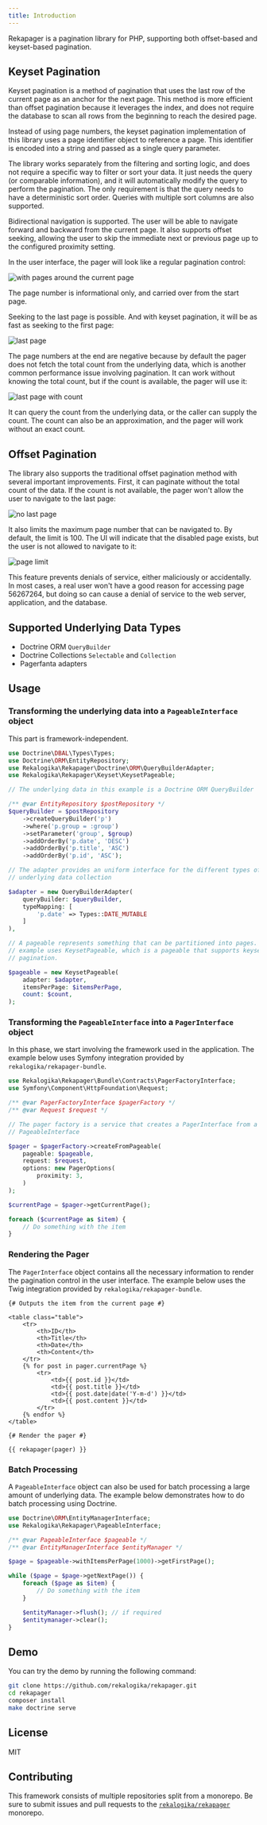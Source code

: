 ```yaml
---
title: Introduction
---
```


Rekapager is a pagination library for PHP, supporting both offset-based and
keyset-based pagination.

## Keyset Pagination

Keyset pagination is a method of pagination that uses the last row of the
current page as an anchor for the next page. This method is more efficient than
offset pagination because it leverages the index, and does not require the
database to scan all rows from the beginning to reach the desired page.

Instead of using page numbers, the keyset pagination implementation of this
library uses a page identifier object to reference a page. This identifier is
encoded into a string and passed as a single query parameter.

The library works separately from the filtering and sorting logic, and does not
require a specific way to filter or sort your data. It just needs the query (or
comparable information), and it will automatically modify the query to perform
the pagination. The only requirement is that the query needs to have a
deterministic sort order. Queries with multiple sort columns are also supported.

Bidirectional navigation is supported. The user will be able to navigate forward
and backward from the current page. It also supports offset seeking, allowing
the user to skip the immediate next or previous page up to the configured
proximity setting.

In the user interface, the pager will look like a regular pagination control:

![with pages around the current page](/rekapager/middle.png)

The page number is informational only, and carried over from the start page.

Seeking to the last page is possible. And with keyset pagination, it will be as
fast as seeking to the first page:

![last page](/rekapager/last-without-count.png)

The page numbers at the end are negative because by default the pager does not
fetch the total count from the underlying data, which is another common
performance issue involving pagination. It can work without knowing the total
count, but if the count is available, the pager will use it:

![last page with count](/rekapager/last-with-count.png)

It can query the count from the underlying data, or the caller can supply the
count. The count can also be an approximation, and the pager will work without
an exact count.

## Offset Pagination

The library also supports the traditional offset pagination method with several
important improvements. First, it can paginate without the total count of the
data. If the count is not available, the pager won't allow the user to navigate
to the last page:

![no last page](/rekapager/unknown-last.png)

It also limits the maximum page number that can be navigated to. By default, the
limit is 100. The UI will indicate that the disabled page exists, but the user
is not allowed to navigate to it:

![page limit](/rekapager/limit.png)

This feature prevents denials of service, either maliciously or accidentally. In
most cases, a real user won't have a good reason for accessing page 56267264,
but doing so can cause a denial of service to the web server, application, and
the database.

## Supported Underlying Data Types

* Doctrine ORM `QueryBuilder`
* Doctrine Collections `Selectable` and `Collection`
* Pagerfanta adapters

## Usage

### Transforming the underlying data into a `PageableInterface` object

This part is framework-independent.

```php
use Doctrine\DBAL\Types\Types;
use Doctrine\ORM\EntityRepository;
use Rekalogika\Rekapager\Doctrine\ORM\QueryBuilderAdapter;
use Rekalogika\Rekapager\Keyset\KeysetPageable;

// The underlying data in this example is a Doctrine ORM QueryBuilder

/** @var EntityRepository $postRepository */
$queryBuilder = $postRepository
    ->createQueryBuilder('p')
    ->where('p.group = :group')
    ->setParameter('group', $group)
    ->addOrderBy('p.date', 'DESC')
    ->addOrderBy('p.title', 'ASC')
    ->addOrderBy('p.id', 'ASC');

// The adapter provides an uniform interface for the different types of
// underlying data collection

$adapter = new QueryBuilderAdapter(
    queryBuilder: $queryBuilder,
    typeMapping: [
        'p.date' => Types::DATE_MUTABLE
    ]
),

// A pageable represents something that can be partitioned into pages. This
// example uses KeysetPageable, which is a pageable that supports keyset
// pagination.

$pageable = new KeysetPageable(
    adapter: $adapter,
    itemsPerPage: $itemsPerPage,
    count: $count,
);
```

### Transforming the `PageableInterface` into a `PagerInterface` object

In this phase, we start involving the framework used in the application. The
example below uses Symfony integration provided by
`rekalogika/rekapager-bundle`.

```php
use Rekalogika\Rekapager\Bundle\Contracts\PagerFactoryInterface;
use Symfony\Component\HttpFoundation\Request;

/** @var PagerFactoryInterface $pagerFactory */
/** @var Request $request */

// The pager factory is a service that creates a PagerInterface from a
// PageableInterface

$pager = $pagerFactory->createFromPageable(
    pageable: $pageable,
    request: $request,
    options: new PagerOptions(
        proximity: 3,
    )
);

$currentPage = $pager->getCurrentPage();

foreach ($currentPage as $item) {
    // Do something with the item
}
```

### Rendering the Pager

The `PagerInterface` object contains all the necessary information to render the
pagination control in the user interface. The example below uses the Twig
integration provided by `rekalogika/rekapager-bundle`.

```twig
{# Outputs the item from the current page #}

<table class="table">
    <tr>
        <th>ID</th>
        <th>Title</th>
        <th>Date</th>
        <th>Content</th>
    </tr>
    {% for post in pager.currentPage %}
        <tr>
            <td>{{ post.id }}</td>
            <td>{{ post.title }}</td>
            <td>{{ post.date|date('Y-m-d') }}</td>
            <td>{{ post.content }}</td>
        </tr>
    {% endfor %}
</table>

{# Render the pager #}

{{ rekapager(pager) }}
```

### Batch Processing

A `PageableInterface` object can also be used for batch processing a large
amount of underlying data. The example below demonstrates how to do batch
processing using Doctrine.

```php
use Doctrine\ORM\EntityManagerInterface;
use Rekalogika\Rekapager\PageableInterface;

/** @var PageableInterface $pageable */
/** @var EntityManagerInterface $entityManager */

$page = $pageable->withItemsPerPage(1000)->getFirstPage();

while ($page = $page->getNextPage()) {
    foreach ($page as $item) {
        // Do something with the item
    }

    $entityManager->flush(); // if required
    $entitymanager->clear();
}
```

## Demo

You can try the demo by running the following command:

```bash
git clone https://github.com/rekalogika/rekapager.git
cd rekapager
composer install
make doctrine serve
```

## License

MIT

## Contributing

This framework consists of multiple repositories split from a monorepo. Be
sure to submit issues and pull requests to the
[`rekalogika/rekapager`](https://github.com/rekalogika/rekapager) monorepo.
